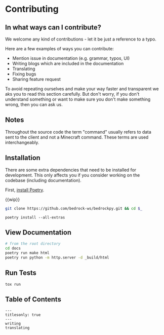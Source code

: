 # Contributing

## In what ways can I contribute?

<!-- Maybe move this part into a CODE_OF_CONDUCT.md file and `include` it in the future -->

We welcome any kind of contributions - let it be just a reference to a typo.

Here are a few examples of ways you can contribute:


- Mention issue in documentation (e.g. grammar, typos, UI)
- Writing blogs which are included in the documentation
- Translating
- Fixing bugs
- Sharing feature request

To avoid repeating ourselves and make your way faster and transparent we aks you to
read this section carefully. But don't worry, if you don't understand something or
want to make sure you don't make something wrong, then you can ask us.


## Notes

Throughout the source code the term "command" usually refers to data sent
to the client and not a Minecraft command. These terms are used interchangeably.


## Installation

There are some extra dependencies that need to be installed for
development. This only affects you if you consider working on the
codebase (including documentation).

First, [install Poetry](https://python-poetry.org/docs/#installation).

{{wip}}

```bash
git clone https://github.com/bedrock-ws/bedrockpy.git && cd $_
```

```console
poetry install --all-extras
```


## View Documentation

```bash
# from the root directory
cd docs
poetry run make html
poetry run python -m http.server -d _build/html
```

## Run Tests

```console
tox run
```


## Table of Contents

```{toctree}
---
titlesonly: true
---
writing
translating
```
